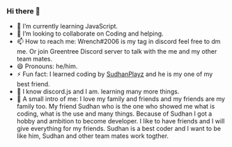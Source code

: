 ### Hi there 👋
- 🌱 I’m currently learning JavaScript.
- 👯 I’m looking to collaborate on Coding and helping.
- 📫 How to reach me: Wrench#2006 is my tag in discord feel free to dm me. Or join Greentree Discord server to talk with the me and my other team mates.
- 😄 Pronouns: he/him.
- ⚡ Fun fact: I learned coding by [SudhanPlayz](https://github.com/SudhanPlayz) and he is my one of my best friend.
- 🔰 I know discord.js and I am. learning many more things.
- 🏁 A small intro of me: I love my family and friends and my friends are my family too. My friend Sudhan who is the one who showed me what is coding, what is the use and many things. Because of Sudhan I got a hobby and ambition to become developer. I like to have friends and I will give everything for my friends. Sudhan is a best coder and I want to be like him, Sudhan and other team mates work togther.
